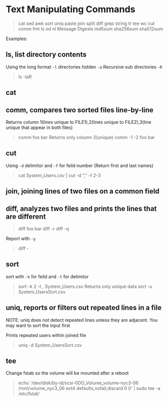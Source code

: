# Text Manipulating Commands

> cat
> sed
> awk
> sort
> uniq
> paste
> join
> split
> diff
> grep
> string
> tr
> tee
> wc
> cut
> comm
> fmt
> ls
> od
> nl
Message Digests
> md5sum
> sha256sum
> sha512sum

Examples:

## ls, list directory contents

Using the long format `-l` directories hidden `-a` Recursive sub directories `-R`
> ls -laR

## cat

## comm, compares two sorted files line-by-line

Returns column 1(lines unique to FILE1),2(lines unique to FILE2),3(line unique that appear in both files)
> comm foo bar
Returns only column 3(unique)
> comm -1 -2 foo bar

## cut

Using `-d` delimitor and `-f` for feild number (Return first and last names)
> cat System_Users.csv | cut -d "," -f 2-3

## join, joining lines of two files on a common field

## diff, analyzes two files and prints the lines that are different

> diff foo bar
> diff -r
> diff -q

Report with `-y`
> diff -

## sort

sort with `-k` for feild and `-t` for delimitor
> sort -k 2 -t , System_Users.csv
Returns only unique data
> sort -u System_UsersSort.csv

## uniq, reports or filters out repeated lines in a file

NOTE: uniq does not detect repeated lines unless they are adjacent. You may want to sort the input first

Prints repeated users within joined file
> uniq -d System_UsersSort.csv


## tee

Change fstab so the volume will be mounted after a reboot
> echo '/dev/disk/by-id/scsi-0DO_Volume_volume-nyc3-06 /mnt/volume_nyc3_06 ext4 defaults,nofail,discard 0 0' | sudo tee -a /etc/fstab'